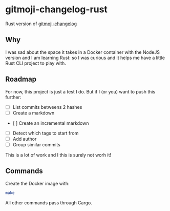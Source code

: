 # gitmoji-changelog-rust
Rust version of [gitmoji-changelog](https://github.com/frinyvonnick/gitmoji-changelog)

## Why
I was sad about the space it takes in a Docker container with the NodeJS version and I am learning Rust: so I was curious and it helps me have a little Rust CLI project to play with.

## Roadmap
For now, this project is just a test I do.
But if I (or you) want to push this further:
 - [ ] List commits betweens 2 hashes
 - [ ] Create a markdown
 - [ ] Create an incremental markdown
 - [ ] Detect which tags to start from
 - [ ] Add author
 - [ ] Group similar commits

This is a lot of work and I this is surely not worh it!

## Commands
Create the Docker image with:
```sh
make
```

All other commands pass through Cargo.

